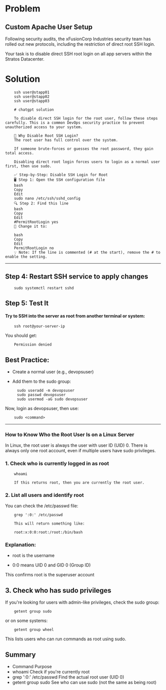 # Problem

##  Custom Apache User Setup
Following security audits, the xFusionCorp Industries security team has rolled out new protocols, including the restriction of direct root SSH login.

Your task is to disable direct SSH root login on all app servers within the Stratos Datacenter.

# Solution

        ssh user@stapp01
        ssh user@stapp02
        ssh user@stapp03

        # chatgpt solution

        To disable direct SSH login for the root user, follow these steps carefully. This is a common DevOps security practice to prevent unauthorized access to your system.

        🔐 Why Disable Root SSH Login?
        The root user has full control over the system.

        If someone brute-forces or guesses the root password, they gain total access.

        Disabling direct root login forces users to login as a normal user first, then use sudo.

        ✅ Step-by-Step: Disable SSH Login for Root
        🖥️ Step 1: Open the SSH configuration file
        bash
        Copy
        Edit
        sudo nano /etc/ssh/sshd_config
        🔍 Step 2: Find this line
        bash
        Copy
        Edit
        #PermitRootLogin yes
        🔁 Change it to:

        bash
        Copy
        Edit
        PermitRootLogin no
        💡 Note: If the line is commented (# at the start), remove the # to enable the setting.

---

## Step 4: Restart SSH service to apply changes

        sudo systemctl restart sshd

## Step 5: Test It
#### Try to SSH into the server as root from another terminal or system:

        ssh root@your-server-ip

You should get: 
        
        Permission denied

## Best Practice:

- Create a normal user (e.g., devopsuser)
- Add them to the sudo group:

        sudo useradd -m devopsuser
        sudo passwd devopsuser
        sudo usermod -aG sudo devopsuser

Now, login as devopsuser, then use:

        sudo <command>

---

### How to Know Who the Root User Is on a Linux Server
In Linux, the root user is always the user with user ID (UID) 0.
There is always only one root account, even if multiple users have sudo privileges.

### 1. Check who is currently logged in as root
        whoami
        
        If this returns root, then you are currently the root user.

### 2. List all users and identify root
You can check the /etc/passwd file:

        grep ':0:' /etc/passwd
        
        This will return something like:

        root:x:0:0:root:/root:/bin/bash

### Explanation:

- root is the username

- 0:0 means UID 0 and GID 0 (Group ID)

This confirms root is the superuser account

## 3. Check who has sudo privileges
If you're looking for users with admin-like privileges, check the sudo group:

        getent group sudo
or on some systems:

        getent group wheel
This lists users who can run commands as root using sudo.

## Summary
- Command	Purpose
- whoami	Check if you're currently root
- grep ':0:' /etc/passwd	Find the actual root user (UID 0)
- getent group sudo	See who can use sudo (not the same as being root)
